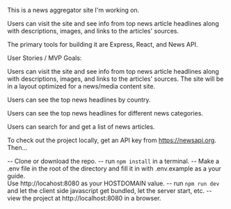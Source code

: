 This is a news aggregator site I'm working on.

Users can visit the site and see info from top news article headlines along with descriptions, images, and links to the articles' sources.

The primary tools for building it are Express, React, and News API.

User Stories / MVP Goals:

Users can visit the site and see info from top news article headlines along with descriptions, images, and links to the articles' sources. The site will be in a layout optimized for a news/media content site.

Users can see the top news headlines by country.

Users can see the top news headlines for different news categories.

Users can search for and get a list of news articles.

To check out the project locally, get an API key from https://newsapi.org.  Then...

-- Clone or download the repo. 
-- run `npm install` in a terminal.
-- Make a .env file in the root of the directory and fill it in with .env.example as a your guide.  
   Use http://locahost:8080 as your HOSTDOMAIN value.
-- run `npm run dev` and let the client side javascript get bundled, let the server start, etc.
-- view the project at http://localhost:8080 in a browser.
